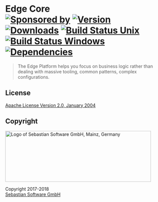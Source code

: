 # Edge Core <br/>[![Sponsored by][sponsor-img]][sponsor] [![Version][npm-version-img]][npm] [![Downloads][npm-downloads-img]][npm] [![Build Status Unix][travis-img]][travis] [![Build Status Windows][appveyor-img]][appveyor] [![Dependencies][deps-img]][deps]

[sponsor-img]: https://img.shields.io/badge/Sponsored%20by-Sebastian%20Software-692446.svg
[sponsor]: https://www.sebastian-software.de
[deps]: https://david-dm.org/sebastian-software/edge-core
[deps-img]: https://david-dm.org/sebastian-software/edge-core.svg
[npm]: https://www.npmjs.com/package/edge-core
[npm-downloads-img]: https://img.shields.io/npm/dm/edge-core.svg
[npm-version-img]: https://img.shields.io/npm/v/edge-core.svg
[travis-img]: https://img.shields.io/travis/sebastian-software/edge-core/master.svg?branch=master&label=unix%20build
[appveyor-img]: https://img.shields.io/appveyor/ci/swernerx/edge-core/master.svg?label=windows%20build
[travis]: https://travis-ci.org/sebastian-software/edge-core
[appveyor]: https://ci.appveyor.com/project/swernerx/edge-core/branch/master

> The Edge Platform helps you focus on business logic rather than dealing with massive tooling, common patterns, complex configurations.



## License

[Apache License Version 2.0, January 2004](license)


## Copyright

<img src="https://cdn.rawgit.com/sebastian-software/sebastian-software-brand/1c32115c/sebastiansoftware-en.svg" alt="Logo of Sebastian Software GmbH, Mainz, Germany" width="460" height="160"/>

Copyright 2017-2018<br/>[Sebastian Software GmbH](http://www.sebastian-software.de)
